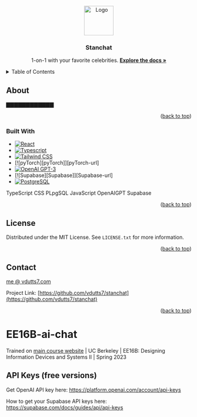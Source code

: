 <!-- PROJECT LOGO -->
<br />
<div align="center">
  <a href="https://github.com/othneildrew/Best-README-Template">
    <img src="https://user-images.githubusercontent.com/63992417/234558139-716e29d2-6fc3-410b-9e7c-40ba5fee3d8c.png" alt="Logo" width="80" height="80">
  </a>
  
  <h3 align="center">Stanchat</h3>

  <p align="center">
    1-on-1 with your favorite celebrities.
    <a href="https://github.com/othneildrew/Best-README-Template"><strong>Explore the docs »</strong></a>

  </p>
</div>


<!-- TABLE OF CONTENTS -->
<details>
  <summary>Table of Contents</summary>
  <ol>
    <li>
      <a href="#about-the-project">About</a>
      <ul>
        <li><a href="#built-with">Tools/Skills Used</a></li>
      </ul>
    </li>
    <li><a href="#license">License</a></li>
    <li><a href="#contact">Contact</a></li>
    <li><a href="#acknowledgments">Acknowledgments</a></li>
  </ol>
</details>



<!-- ABOUT -->
## About

▇▇▇▇▇▇▇▇▇▇▇▇

<p align="right">(<a href="#readme-top">back to top</a>)</p>


### Built With
* [![React][React]][React-url]
* [![Typescript][Typescript]][Typescript-url]
* [![Tailwind CSS][TailwindCSS]][TailwindCSS-url]
* [![pyTorch][pyTorch]][pyTorch-url]
* [![OpenAI GPT-3][OpenAI]][OpenAI-url]
* [![Supabase][Supabase]][Supabase-url]
* [![PostgreSQL][PostgreSQL]][PostgreSQL-url]

TypeScript CSS PLpgSQL JavaScript OpenAIGPT Supabase

<p align="right">(<a href="#readme-top">back to top</a>)</p>


<!-- LICENSE -->
## License

Distributed under the MIT License. See `LICENSE.txt` for more information.

<p align="right">(<a href="#readme-top">back to top</a>)</p>



<!-- CONTACT -->
## Contact

<u>me @ vdutts7.com</u>

Project Link: [https://github.com/vdutts7/stanchat](https://github.com/vdutts7/stanchat)

<p align="right">(<a href="#readme-top">back to top</a>)</p>


<!-- MARKDOWN LINKS & IMAGES -->
<!-- https://www.markdownguide.org/basic-syntax/#reference-style-links -->


[Next]: https://img.shields.io/badge/next.js-000000?style=for-the-badge&logo=nextdotjs&logoColor=white
[Next-url]: https://nextjs.org/

[React]: https://img.shields.io/badge/Langchain-20232A?style=for-the-badge&logo=react&logoColor=61DAFB
[React-url]: https://reactjs.org/

[Langchain]: https://img.shields.io/badge/🦜🔗Langchain-DD0031?style=for-the-badge&logo=angular&logoColor=white
[Langchain-url]: https://langchain.com/

[Svelte]: https://img.shields.io/badge/Svelte-4A4A55?style=for-the-badge&logo=svelte&logoColor=FF3E00
[Svelte-url]: https://svelte.dev/

[TailwindCSS]: https://img.shields.io/badge/Tailwind_CSS-38B2AC?style=for-the-badge&logo=tailwind-css&logoColor=skyblue&color=0A192F
[TailwindCSS-url]: https://tailwindcss.com/

[OpenAI]: https://img.shields.io/badge/OpenAI%20GPT--3-0058A0?style=for-the-badge&logo=openai&logoColor=white&color=black
[OpenAI-url]: https://openai.com/

[TypeScript]: https://img.shields.io/badge/TypeScript-007ACC?style=for-the-badge&logo=typescript&logoColor=white
[Typescript-url]: https://www.typescriptlang.org/

[Firebase]: https://img.shields.io/badge/Firebase-FFCA28?style=for-the-badge&logo=firebase&logoColor=yellow&color=blue
[Firebase-url]: https://firebase.google.com/

[Weights and Biases]: https://img.shields.io/badge/Weights%20%26%20Biases-FFBE00?style=for-the-badge&logo=weightsandbiases&logoColor=black
[wandb-url]: https://wandb.ai/site

[PostgreSQL]: https://img.shields.io/badge/PostgreSQL-336791?style=for-the-badge&logo=postgresql&logoColor=white
[PostgreSQL-url]: https://www.postgresql.org/


# EE16B-ai-chat

Trained on [main course website](https://eecs16b.org/) | UC Berkeley | EE16B: Designing Information Devices and Systems II | Spring 2023 

## API Keys (free versions)
Get OpenAI API key here: https://platform.openai.com/account/api-keys

How to get your Supabase API keys here: https://supabase.com/docs/guides/api/api-keys
